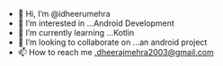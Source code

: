 - 👋 Hi, I’m @idheerumehra
- 👀 I’m interested in ...Android Development
- 🌱 I’m currently learning ...Kotlin
- 💞️ I’m looking to collaborate on ...an android project
- 📫 How to reach me .dheerajmehra2003@gmail.com

<!---
idheerumehra/idheerumehra is a ✨ special ✨ repository because its `README.md` (this file) appears on your GitHub profile.
You can click the Preview link to take a look at your changes.
--->
